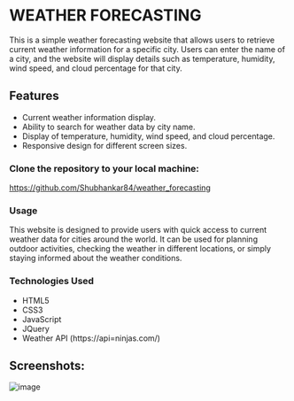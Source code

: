 # WEATHER FORECASTING

This is a simple weather forecasting website that allows users to retrieve current weather information for a specific city. Users can enter the name of a city, and the website will display details such as temperature, humidity, wind speed, and cloud percentage for that city.

## Features

- Current weather information display.
- Ability to search for weather data by city name.
- Display of temperature, humidity, wind speed, and cloud percentage.
- Responsive design for different screen sizes.

### Clone the repository to your local machine:
  https://github.com/Shubhankar84/weather_forecasting

### Usage
This website is designed to provide users with quick access to current weather data for cities around the world. It can be used for planning outdoor activities, checking the weather in different locations, or simply staying informed about the weather conditions.

### Technologies Used
  - HTML5
  - CSS3
  - JavaScript
  - JQuery
  - Weather API (https://api=ninjas.com/)

## Screenshots:
![image](https://github.com/Shubhankar84/weather_forecasting/assets/116185556/4b6672ad-3ff8-4e2f-9908-48f5d13543c3)



